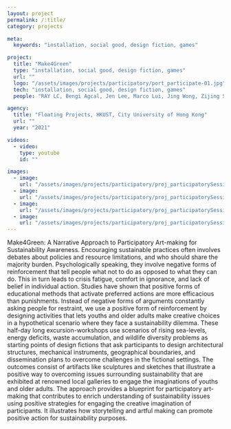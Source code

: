 ```yaml
---
layout: project
permalink: /:title/
category: projects

meta:
  keywords: "installation, social good, design fiction, games"

project:
  title: "Make4Green"
  type: "installation, social good, design fiction, games"
  url: ""
  logo: "/assets/images/projects/participatory/port_participate-01.jpg"
  tech: "installation, social good, design fiction, games"
  people: "RAY LC, Bengi Agcal, Jen Lee, Marco Lui, Jing Wong, Zijing Song, Teresa Siu"

agency:
  title: "Floating Projects, HKUST, City University of Hong Kong"
  url: ""
  year: "2021"

videos:
  - video:
    type: youtube
    id: ""

images:
  - image:
    url: "/assets/images/projects/participatory/proj_participatorySessionA-02.jpg"
  - image:
    url: "/assets/images/projects/participatory/proj_participatorySessionA-03.jpg"
  - image:
    url: "/assets/images/projects/participatory/proj_participatorySessionA-07.jpg"
  - image:
    url: "/assets/images/projects/participatory/proj_participatorySessionA-13.jpg"
---
```

<p>Make4Green: A Narrative Approach to Participatory Art-making for Sustainability Awareness. Encouraging sustainable practices often involves debates about policies and resource limitations, and who should share the majority burden. Psychologically speaking, they involve negative forms of reinforcement that tell people what not to do as opposed to what they can do. This in turn leads to crisis fatigue, comfort in ignorance, and lack of belief in individual action. Studies have shown that positive forms of educational methods that activate preferred actions are more efficacious than punishments. Instead of negative forms of arguments constantly asking people for restraint, we use a positive form of reinforcement by designing activities that lets youths and older adults make creative choices in a hypothetical scenario where they face a sustainability dilemma. These half-day long excursion-workshops use scenarios of rising sea-levels, energy deficits, waste accumulation, and wildlife diversity problems as starting points of design fictions that ask participants to design architectural structures, mechanical instruments, geographical boundaries, and dissemination plans to overcome challenges in the fictional settings. The outcomes consist of artifacts like sculptures and sketches that illustrate a positive way to overcoming issues surrounding sustainability that are exhibited at renowned local galleries to engage the imaginations of youths and older adults. The approach provides a blueprint for participatory art-making that contributes to enrich understanding of sustainability issues using positive strategies for engaging the creative imagination of participants. It illustrates how storytelling and artful making can promote positive action for sustainability purposes.</p>